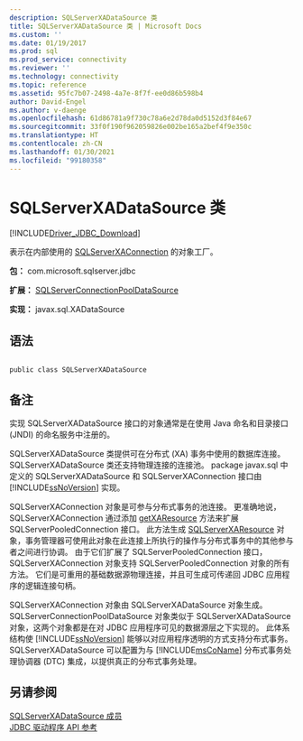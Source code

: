 ```yaml
---
description: SQLServerXADataSource 类
title: SQLServerXADataSource 类 | Microsoft Docs
ms.custom: ''
ms.date: 01/19/2017
ms.prod: sql
ms.prod_service: connectivity
ms.reviewer: ''
ms.technology: connectivity
ms.topic: reference
ms.assetid: 95fc7b07-2498-4a7e-8f7f-ee0d86b598b4
author: David-Engel
ms.author: v-daenge
ms.openlocfilehash: 61d86781a9f730c78a6e2d78da0d5152d3f84e67
ms.sourcegitcommit: 33f0f190f962059826e002be165a2bef4f9e350c
ms.translationtype: HT
ms.contentlocale: zh-CN
ms.lasthandoff: 01/30/2021
ms.locfileid: "99180358"
---
```

# <a name="sqlserverxadatasource-class"></a>SQLServerXADataSource 类
[!INCLUDE[Driver_JDBC_Download](../../../includes/driver_jdbc_download.md)]

  表示在内部使用的 [SQLServerXAConnection](../../../connect/jdbc/reference/sqlserverxaconnection-class.md) 的对象工厂。  
  
 **包：** com.microsoft.sqlserver.jdbc  
  
 **扩展：** [SQLServerConnectionPoolDataSource](../../../connect/jdbc/reference/sqlserverconnectionpooldatasource-class.md)  
  
 **实现：** javax.sql.XADataSource  
  
## <a name="syntax"></a>语法  
  
```  
  
public class SQLServerXADataSource  
```  
  
## <a name="remarks"></a>备注  
 实现 SQLServerXADataSource 接口的对象通常是在使用 Java 命名和目录接口 (JNDI) 的命名服务中注册的。  
  
 SQLServerXADataSource 类提供可在分布式 (XA) 事务中使用的数据库连接。 SQLServerXADataSource 类还支持物理连接的连接池。 package javax.sql 中定义的 SQLServerXADataSource 和 SQLServerXAConnection 接口由 [!INCLUDE[ssNoVersion](../../../includes/ssnoversion-md.md)] 实现。  
  
 SQLServerXAConnection 对象是可参与分布式事务的池连接。 更准确地说，SQLServerXAConnection 通过添加 [getXAResource](../../../connect/jdbc/reference/getxaresource-method-sqlserverxaconnection.md) 方法来扩展 SQLServerPooledConnection 接口。 此方法生成 [SQLServerXAResource](../../../connect/jdbc/reference/sqlserverxaresource-class.md) 对象，事务管理器可使用此对象在此连接上所执行的操作与分布式事务中的其他参与者之间进行协调。 由于它们扩展了 SQLServerPooledConnection 接口，SQLServerXAConnection 对象支持 SQLServerPooledConnection 对象的所有方法。 它们是可重用的基础数据源物理连接，并且可生成可传递回 JDBC 应用程序的逻辑连接句柄。  
  
 SQLServerXAConnection 对象由 SQLServerXADataSource 对象生成。 SQLServerConnectionPoolDataSource 对象类似于 SQLServerXADataSource 对象，这两个对象都是在对 JDBC 应用程序可见的数据源层之下实现的。 此体系结构使 [!INCLUDE[ssNoVersion](../../../includes/ssnoversion-md.md)] 能够以对应用程序透明的方式支持分布式事务。 SQLServerXADataSource 可以配置为与 [!INCLUDE[msCoName](../../../includes/msconame_md.md)] 分布式事务处理协调器 (DTC) 集成，以提供真正的分布式事务处理。  
  
## <a name="see-also"></a>另请参阅  
 [SQLServerXADataSource 成员](../../../connect/jdbc/reference/sqlserverxadatasource-members.md)   
 [JDBC 驱动程序 API 参考](../../../connect/jdbc/reference/jdbc-driver-api-reference.md)  
  
  
